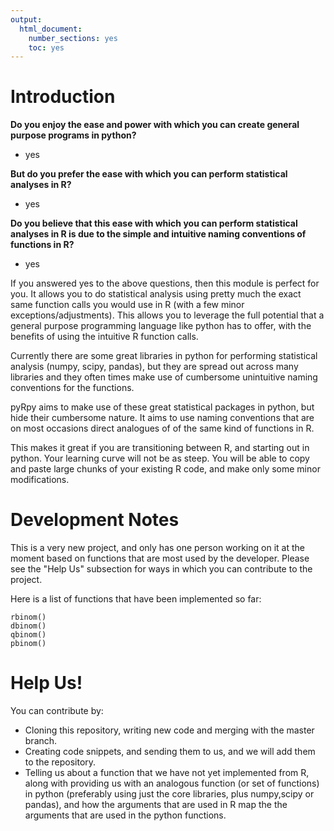 ```yaml
---
output:
  html_document:
    number_sections: yes
    toc: yes
---
```

# Introduction
**Do you enjoy the ease and power with which you can create general purpose
programs in python?**

- yes

**But do you prefer the ease with which you can perform statistical analyses in R?**

- yes

**Do you believe that this ease with which you can perform statistical analyses in
R is due to the simple and intuitive naming conventions of functions in R?**

- yes

If you answered yes to the above questions, then this module is perfect for you.
It allows you to do statistical analysis using pretty much the exact same
function calls you would use in R (with a few minor exceptions/adjustments).
This allows you to leverage the full potential that a general purpose programming
language like python has to offer, with the benefits of using the intuitive R
function calls.

Currently there are some great libraries in python for performing statistical
analysis (numpy, scipy, pandas), but they are spread out across many libraries
and they often times make use of cumbersome unintuitive naming conventions
for the functions.

pyRpy aims to make use of these great statistical packages in python, but hide
their cumbersome nature. It aims to use naming conventions that are on most
occasions direct analogues of of the same kind of functions in R.

This makes it great if you are transitioning between R, and starting out in
python. Your learning curve will not be as steep. You will be able to copy and
paste large chunks of your existing R code, and make only some minor
modifications.


# Development Notes
This is a very new project, and only has one person working on it at the moment
based on functions that are most used by the developer. Please see the "Help Us"
subsection for ways in which you can contribute to the project.

Here is a list of functions that have been implemented so far:

    rbinom()
    dbinom()
    qbinom()
    pbinom()

# Help Us!
You can contribute by:
- Cloning this repository, writing new code and merging with the master branch.
- Creating code snippets, and sending them to us, and we will add them to the
repository.
- Telling us about a function that we have not yet implemented from R, along
with providing us with an analogous function (or set of functions) in python
(preferably using just the core libraries, plus numpy,scipy or pandas), and how
the arguments that are used in R map the the arguments that are used in the
python functions.

